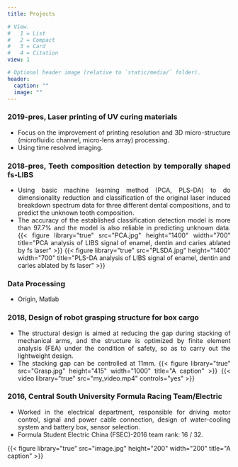 ```yaml
---
title: Projects

# View.
#   1 = List
#   2 = Compact
#   3 = Card
#   4 = Citation
view: 1

# Optional header image (relative to `static/media/` folder).
header:
  caption: ""
  image: ""
---
```


<div style="text-align: justify">

 ### 2019-pres, Laser printing of UV curing materials
* Focus on the improvement of printing resolution and 3D micro-structure (microfluidic channel, micro-lens array) processing.
* Using time resolved imaging.

 ### 2018-pres, Teeth composition detection by temporally shaped fs-LIBS


* Using basic machine learning method (PCA, PLS-DA) to do dimensionality reduction and classification of the original laser induced breakdown spectrum data for three different dental compositions, and to predict the unknown tooth composition.
* The accuracy of the established classification detection model is more than 97.7% and the model is also reliable in predicting unknown data.
{{< figure library="true" src="PCA.jpg" height="1400" width="700" title="PCA analysis of LIBS signal of enamel, dentin and caries ablated by fs laser" >}}
{{< figure library="true" src="PLSDA.jpg" height="1400" width="700" title="PLS-DA analysis of LIBS signal of enamel, dentin and caries ablated by fs laser" >}}
 ### Data Processing

* Origin, Matlab

 ### 2018, Design of robot grasping structure for box cargo
* The structural design is aimed at reducing the gap during stacking of mechanical arms, and the structure is optimized by finite element analysis (FEA) under the condition of safety, so as to carry out the lightweight design.
* The stacking gap can be controlled at 11mm.
{{< figure library="true" src="Grasp.jpg" height="415" width="1000" title="A caption" >}}
{{< video library="true" src="my_video.mp4" controls="yes" >}}
 ### 2016, Central South University Formula Racing Team/Electric

* Worked in the electrical department, responsible for driving motor control, signal and power cable connection, design of water-cooling system and battery box, sensor selection.
* Formula Student Electric China (FSEC)-2016 team rank: 16 / 32.

{{< figure library="true" src="image.jpg" height="200" width="200" title="A caption" >}}